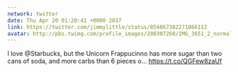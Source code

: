 ```yaml
---
network: twitter
date: Thu Apr 20 01:20:41 +0000 2017
link: https://twitter.com/jimmylittle/status/854867382271066112
avatar: http://pbs.twimg.com/profile_images/280307260/IMG_3651_2_normal.jpg
---
```


I love @Starbucks, but the Unicorn Frappucinno has more sugar than two cans of soda, and more carbs than 6 pieces o… https://t.co/QGFew8zaUf
